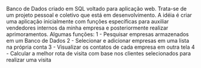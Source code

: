 Banco de Dados criado em SQL voltado para aplicação web.
Trata-se de um projeto pessoal e coletivo que está em desenvolvimento.
A idéia é criar uma aplicação inicialmente com funções específicas para auxiliar vendedores internos da minha empresa e posteriormente realizar aprimoramentos.
Algumas funções: 
1 - Pesquisar empresas armazenados em um Banco de Dados
2 - Selecionar e adicionar empresas em uma lista na própria conta
3 - Visualizar os contatos de cada empresa em outra tela
4 - Calcular a melhor rota de visita com base nos clientes selecionados para realizar uma visita
